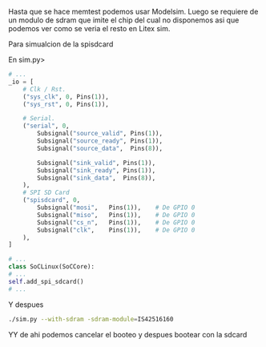 Hasta que se hace memtest podemos usar Modelsim. Luego se requiere de un modulo de sdram que imite el chip del cual no disponemos asi que podemos ver como se veria el resto en Litex sim.



Para simualcion de la spisdcard


En sim.py>

``` Python
# ...
_io = [
    # Clk / Rst.
    ("sys_clk", 0, Pins(1)),
    ("sys_rst", 0, Pins(1)),

    # Serial.
    ("serial", 0,
        Subsignal("source_valid", Pins(1)),
        Subsignal("source_ready", Pins(1)),
        Subsignal("source_data",  Pins(8)),

        Subsignal("sink_valid", Pins(1)),
        Subsignal("sink_ready", Pins(1)),
        Subsignal("sink_data",  Pins(8)),
    ),
    # SPI SD Card
    ("spisdcard", 0,
        Subsignal("mosi",   Pins(1)),    # De GPIO 0
        Subsignal("miso",   Pins(1)),    # De GPIO 0
        Subsignal("cs_n",   Pins(1)),    # De GPIO 0
        Subsignal("clk",    Pins(1)),    # De GPIO 0
    ),
]

# ...
class SoCLinux(SoCCore):
# ...    
self.add_spi_sdcard()
# ...
```

Y despues

``` Bash
./sim.py --with-sdram -sdram-module=IS42516160
```

YY de ahi podemos cancelar el booteo y despues bootear con la sdcard
